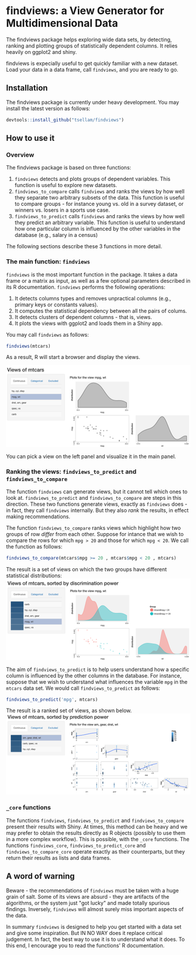 # findviews: a View Generator for Multidimensional Data

The findviews package helps exploring wide data sets, by detecting, ranking and
plotting groups of statistically dependent columns. It relies heavily on
ggplot2 and shiny.

findviews is expecially useful to get quickly familiar with a new dataset. Load
your data in a data frame, call `findviews`, and you are ready to go.


## Installation

The findviews package is currently under heavy development. You may install the latest
version as follows:
```R
devtools::install_github("tsellam/findviews")
```

## How to use it

### Overview

The findviews package is based on three functions:

1. `findviews` detects and plots groups of dependent variables. This function
   is useful to explore new datasets.
2. `findviews_to_compare` calls `findviews` and ranks the views by how well
   they separate two arbitrary subsets of the data. This function is useful 
   to compare groups - for instance young vs. old in a survey dataset, or
   winners vs. losers in a sports use case.
3. `findviews_to_predict` calls `findviews` and ranks the views by how well
   they predict an arbitrary variable. This function is useful to understand
   how one particular column is influenced by the other variables in the
   database (e.g., salary in a census) 

The following sections describe these 3 functions in more detail.

### The main function: `findviews`

`findviews` is the most important function in the package. It takes a data
frame or a matrix as input, as well as a few optional parameters described in
its R documentation. `findviews` performs the following operations:

1. It detects columns types and removes unpractical columns (e.g., primary keys or constants values).
2. It computes the statistical dependency between all the pairs of colums.
3. It detects clusters of dependent columns - that is, views.
4. It plots the views with ggplot2 and loads them in a Shiny app.

You may call `findviews` as follows: 

```R
findviews(mtcars)
```

As a result, R will start a browser and display the views.

![Screenshot of findviews](img/screenshot-findviews.png?raw=true "Screenshot of findviews")

You can pick a view on the left panel and visualize it in the main panel.


### Ranking the views: `findviews_to_predict` and `findviews_to_compare`

The function `findviews` can generate views, but it cannot tell which ones to
look at. `findviews_to_predict` and `findviews_to_compare` are steps in this
direction. These two functions generate views, exactly as `findviews` does - in
fact, they call `findviews` internally. But they also *rank* the results,
in effect making recommendations.

The function `findviews_to_compare` ranks views which highlight how two groups
of row *differ* from each other. Suppose for intance that we wish to compare
the rows for which `mpg > 20` and those for which `mpg < 20`. We call the
function as follows:

```R
findviews_to_compare(mtcars$mpg >= 20 , mtcars$mpg < 20 , mtcars)
```

The result is a set of views on which the two groups have different statistical
distributions:
![Screenshot of findviews_to_compare](img/screenshot-findviews_to_compare.png?raw=true "Screenshot of findviews_to_compare")

The aim of `findviews_to_predict` is to help users understand how a specific
column is influenced by the other columns in the database.  For instance,
suppose that we wish to understand what influences the variable `mpg` in the
`mtcars` data set. We would call `findviews_to_predict` as follows:

```R
findviews_to_predict('mpg', mtcars)
```

The result is a ranked set of views, as shown below.
![Screenshot of findviews_to_predict](img/screenshot-findviews_to_predict.png?raw=true "Screenshot of findviews_to_predict")


### `_core` functions

The functions `findviews`, `findviews_to_predict` and `findviews_to_compare`
present their results with Shiny. At times, this method can be heavy and we may
prefer to obtain the results directly as R objects (possibly to use them in a
more complex workflow). This is possible, with the `_core` functions.  The
functions `findviews_core`, `findviews_to_predict_core` and
`findviews_to_compare_core` operate exactly as their counterparts, but they
return their results as lists and data frames.


## A word of warning

Beware - the recommendations of `findviews` must be taken with a huge grain of
salt.  Some of its views are absurd - they are artifacts of the algorithms, or
the system just "got lucky" and made totally spurious findings. Inversely,
`findviews` will almost surely  miss important aspects of the data.

In summary `findviews` is designed to help you get started with a data set and
give some inspiration. But IN NO WAY does it replace critical judgement. In
fact, the best way to use it is to understand what it does. To this end, I
encourage you to read the functions' R documentation.

